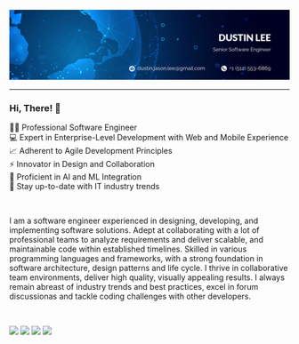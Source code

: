 <p align="center">
<img src="assets/banner.png" />
</p>

<hr />

### Hi, There! 👋

👨‍💻 Professional Software Engineer <br />
💻 Expert in Enterprise-Level Development with Web and Mobile Experience <br />
📈 Adherent to Agile Development Principles <br />
⚡ Innovator in Design and Collaboration <br />
🤖 Proficient in AI and ML Integration<br />
🎯 Stay up-to-date with IT industry trends <br />

<br />

I am a software engineer experienced in designing, developing, and implementing software solutions. Adept at collaborating with a lot of professional teams to analyze requirements and deliver scalable, and maintainable code within established timelines. Skilled in various programming languages and frameworks, with a strong foundation in software architecture, design patterns and life cycle. I thrive in collaborative team environments, deliver high quality, visually appealing results. I always remain abreast of industry trends and best practices, excel in forum discussionas and tackle coding challenges with other developers.

<br />

<a href="https://www.linkedin.com/in/dustin-lee-0431b235" target="_blank"><img src="https://img.shields.io/badge/LinkedIn-0077B5?style=for-the-badge&logo=linkedin&logoColor=white" target="_blank"></a>
<a href="https://github.com/azuresphere7" target="_blank"><img src="https://img.shields.io/badge/GitHub-100000?style=for-the-badge&logo=github&logoColor=white" target="_blank"></a>
<a href="https://azuresphere.vercel.app" target="_blank"><img src="https://img.shields.io/badge/Website-00AA00?style=for-the-badge&logo=powerpages&logoColor=white" target="_blank"></a>
<a href = "mailto:dustin.jason.lee@gmail.com"><img src="https://img.shields.io/badge/-Gmail-E4405F?style=for-the-badge&logo=gmail&logoColor=white" target="_blank"></a>
